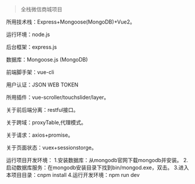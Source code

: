 > 全栈微信商城项目

所用技术栈：Express+Mongoose(MongoDB)+Vue2。

运行环境：node.js

后台框架：express.js

数据库：Mongoose.js (MongoDB)

前端脚手架：vue-cli

用户认证：JSON WEB TOKEN

所用插件：vue-scroller/touchslider/layer。

关于前后端分离：restful接口。

关于跨域：proxyTable,代理模式。

关于请求：axios+promise。

关于页面状态：vuex+sessionstorge。

运行项目开发环境：
1.安装数据库：从mongodb官网下载mongodb并安装。
2.启动数据库服务：在mongodb安装目录下找到bin/mongod.exe，双击。
3.进入本项目目录：cnpm install
4.运行开发环境：npm run dev

